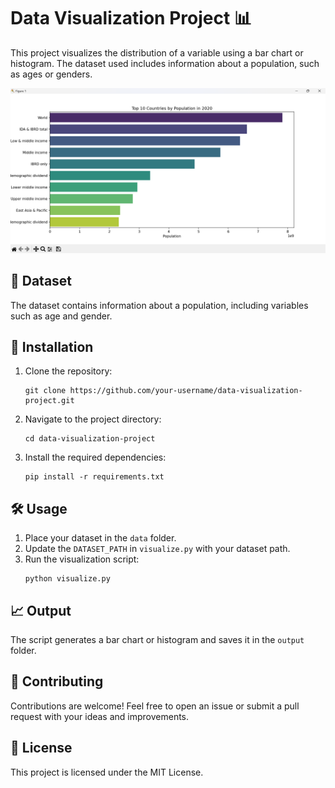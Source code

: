 
<h1>Data Visualization Project 📊</h1>

<p>This project visualizes the distribution of a variable using a bar chart or histogram. The dataset used includes information about a population, such as ages or genders.</p>

<img src="ss.png" alt="Visualization" width="600">

<h2>📁 Dataset</h2>
<p>The dataset contains information about a population, including variables such as age and gender.</p>

<h2>🚀 Installation</h2>
<ol>
    <li>Clone the repository:
        <pre><code>git clone https://github.com/your-username/data-visualization-project.git</code></pre>
    </li>
    <li>Navigate to the project directory:
        <pre><code>cd data-visualization-project</code></pre>
    </li>
    <li>Install the required dependencies:
        <pre><code>pip install -r requirements.txt</code></pre>
    </li>
</ol>

<h2>🛠️ Usage</h2>
<ol>
    <li>Place your dataset in the <code>data</code> folder.</li>
    <li>Update the <code>DATASET_PATH</code> in <code>visualize.py</code> with your dataset path.</li>
    <li>Run the visualization script:
        <pre><code>python visualize.py</code></pre>
    </li>
</ol>

<h2>📈 Output</h2>
<p>The script generates a bar chart or histogram and saves it in the <code>output</code> folder.</p>

<h2>🤝 Contributing</h2>
<p>Contributions are welcome! Feel free to open an issue or submit a pull request with your ideas and improvements.</p>

<h2>📜 License</h2>
<p>This project is licensed under the MIT License.</p>

